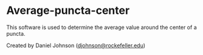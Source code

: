 # Average-puncta-center
This software is used to determine the average value around the center of a puncta. 

Created by Daniel Johnson (djohnson@rockefeller.edu)
